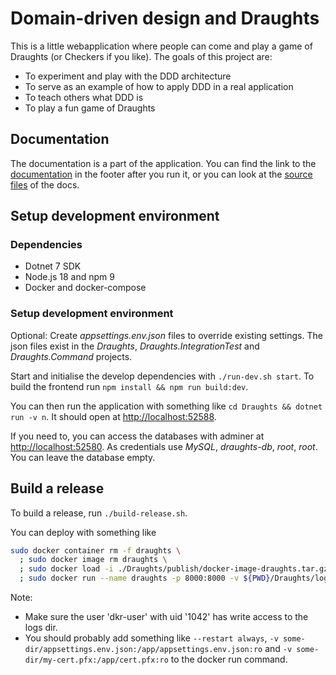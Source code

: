 Domain-driven design and Draughts
==================================
This is a little webapplication where people can come and play a game of Draughts (or Checkers if
you like).
The goals of this project are:
- To experiment and play with the DDD architecture
- To serve as an example of how to apply DDD in a real application
- To teach others what DDD is
- To play a fun game of Draughts


Documentation
--------------
The documentation is a part of the application. You can find the link to the
[documentation](http://localhost:52588/documentation) in the footer after you run it, or you can
look at the [source files](/Draughts/Application/Documentation/Views) of the docs.


Setup development environment
------------------------------
### Dependencies
- Dotnet 7 SDK
- Node.js 18 and npm 9
- Docker and docker-compose

### Setup development environment
Optional: Create _appsettings.env.json_ files to override existing settings.
The json files exist in the _Draughts_, _Draughts.IntegrationTest_ and _Draughts.Command_ projects.

Start and initialise the develop dependencies with `./run-dev.sh start`.
To build the frontend run `npm install && npm run build:dev`.

You can then run the application with something like `cd Draughts && dotnet run -v n`. It should
open at [http://localhost:52588](http://localhost:52588).

If you need to, you can access the databases with adminer at
[http://localhost:52580](http://localhost:52580/?server=draughts-db&username=root).
As credentials use _MySQL_, _draughts-db_, _root_, _root_. You can leave the database empty.


Build a release
----------------
To build a release, run `./build-release.sh`.

You can deploy with something like
``` bash
sudo docker container rm -f draughts \
  ; sudo docker image rm draughts \
  ; sudo docker load -i ./Draughts/publish/docker-image-draughts.tar.gz \
  ; sudo docker run --name draughts -p 8000:8000 -v ${PWD}/Draughts/logs:/app/logs:z draughts
```
Note:
- Make sure the user 'dkr-user' with uid '1042' has write access to the logs dir.
- You should probably add something like `--restart always`,
  `-v some-dir/appsettings.env.json:/app/appsettings.env.json:ro` and
  `-v some-dir/my-cert.pfx:/app/cert.pfx:ro` to the docker run command.
